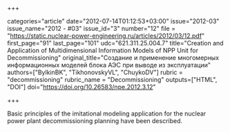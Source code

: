 +++

categories="article"
date="2012-07-14T01:12:53+03:00"
issue="2012-03"
issue_name="2012 - #03"
issue_id="3"
number="12"
file = "https://static.nuclear-power-engineering.ru/articles/2012/03/12.pdf"
first_page="91"
last_page="101"
udc="621.311.25.004.7"
title="Creation and Application of Multidimensional Information Models of NPP Unit for Decommissioning"
original_title="Создание и применение многомерных информационных моделей блока АЭС при выводе из эксплуатации"
authors=["BylkinBK", "TikhonovskyVL", "ChuykoDV"]
rubric = "decommissioning"
rubric_name = "Decommissioning"
outputs=["HTML", "DOI"]
doi="https://doi.org/10.26583/npe.2012.3.12"

+++

Basic principles of the imitational modeling application for the nuclear power plant decommissioning planning have been described.